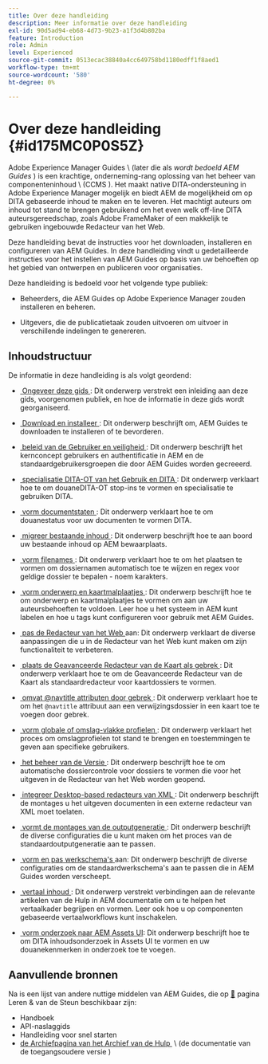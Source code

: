 ```yaml
---
title: Over deze handleiding
description: Meer informatie over deze handleiding
exl-id: 90d5ad94-eb68-4d73-9b23-a1f3d4b802ba
feature: Introduction
role: Admin
level: Experienced
source-git-commit: 0513ecac38840a4cc649758bd1180edff1f8aed1
workflow-type: tm+mt
source-wordcount: '580'
ht-degree: 0%

---
```


# Over deze handleiding {#id175MC0P0S5Z}

Adobe Experience Manager Guides \ (later die als *wordt bedoeld AEM Guides* \) is een krachtige, onderneming-rang oplossing van het beheer van componenteninhoud \ (CCMS \). Het maakt native DITA-ondersteuning in Adobe Experience Manager mogelijk en biedt AEM de mogelijkheid om op DITA gebaseerde inhoud te maken en te leveren. Het machtigt auteurs om inhoud tot stand te brengen gebruikend om het even welk off-line DITA auteursgereedschap, zoals Adobe FrameMaker of een makkelijk te gebruiken ingebouwde Redacteur van het Web.

Deze handleiding bevat de instructies voor het downloaden, installeren en configureren van AEM Guides. In deze handleiding vindt u gedetailleerde instructies voor het instellen van AEM Guides op basis van uw behoeften op het gebied van ontwerpen en publiceren voor organisaties.

Deze handleiding is bedoeld voor het volgende type publiek:

- Beheerders, die AEM Guides op Adobe Experience Manager zouden installeren en beheren.

- Uitgevers, die de publicatietaak zouden uitvoeren om uitvoer in verschillende indelingen te genereren.


## Inhoudstructuur

De informatie in deze handleiding is als volgt geordend:

- [&#x200B; Ongeveer deze gids &#x200B;](#id175MC0P0S5Z): Dit onderwerp verstrekt een inleiding aan deze gids, voorgenomen publiek, en hoe de informatie in deze gids wordt georganiseerd.

- [&#x200B; Download en installeer &#x200B;](download-install.md#): Dit onderwerp beschrijft om, AEM Guides te downloaden te installeren of te bevorderen.

- [&#x200B; beleid van de Gebruiker en veiligheid &#x200B;](user-admin-sec.md#): Dit onderwerp beschrijft het kernconcept gebruikers en authentificatie in AEM en de standaardgebruikersgroepen die door AEM Guides worden gecreeerd.

- [&#x200B; specialisatie DITA-OT van het Gebruik en DITA &#x200B;](dita-ot-specialization.md#): Dit onderwerp verklaart hoe te om douaneDITA-OT stop-ins te vormen en specialisatie te gebruiken DITA.

- [&#x200B; vorm documentstaten &#x200B;](customize-doc-state.md#): Dit onderwerp verklaart hoe te om douanestatus voor uw documenten te vormen DITA.

- [&#x200B; migreer bestaande inhoud &#x200B;](migrate-content.md#): Dit onderwerp beschrijft hoe te aan boord uw bestaande inhoud op AEM bewaarplaats.

- [&#x200B; vorm filenames &#x200B;](conf-file-names.md#): Dit onderwerp verklaart hoe te om het plaatsen te vormen om dossiernamen automatisch toe te wijzen en regex voor geldige dossier te bepalen - noem karakters.

- [&#x200B; vorm onderwerp en kaartmalplaatjes &#x200B;](conf-template-tags.md#): Dit onderwerp beschrijft hoe te om onderwerp en kaartmalplaatjes te vormen om aan uw auteursbehoeften te voldoen. Leer hoe u het systeem in AEM kunt labelen en hoe u tags kunt configureren voor gebruik met AEM Guides.

- [&#x200B; pas de Redacteur van het Web &#x200B;](conf-web-editor.md#) aan: Dit onderwerp verklaart de diverse aanpassingen die u in de Redacteur van het Web kunt maken om zijn functionaliteit te verbeteren.

- [&#x200B; plaats de Geavanceerde Redacteur van de Kaart als gebrek &#x200B;](conf-map-editor.md#id194GHE0I0CW): Dit onderwerp verklaart hoe te om de Geavanceerde Redacteur van de Kaart als standaardredacteur voor kaartdossiers te vormen.

- [&#x200B; omvat @navtitle attributen door gebrek &#x200B;](auto-add-navtitle.md#): Dit onderwerp verklaart hoe te om het `@navtitle` attribuut aan een verwijzingsdossier in een kaart toe te voegen door gebrek.

- [&#x200B; vorm globale of omslag-vlakke profielen &#x200B;](conf-folder-level.md#): Dit onderwerp verklaart het proces om omslagprofielen tot stand te brengen en toestemmingen te geven aan specifieke gebruikers.

- [&#x200B; het beheer van de Versie &#x200B;](version-management.md#): Dit onderwerp beschrijft hoe te om automatische dossiercontrole voor dossiers te vormen die voor het uitgeven in de Redacteur van het Web worden geopend.

- [&#x200B; integreer Desktop-based redacteurs van XML &#x200B;](integrate-desktop-editors.md#): Dit onderwerp beschrijft de montages u het uitgeven documenten in een externe redacteur van XML moet toelaten.

- [&#x200B; vormt de montages van de outputgeneratie &#x200B;](conf-output-generation.md#): Dit onderwerp beschrijft de diverse configuraties die u kunt maken om het proces van de standaardoutputgeneratie aan te passen.

- [&#x200B; vorm en pas werkschema&#39;s &#x200B;](customize-workflows.md#) aan: Dit onderwerp beschrijft de diverse configuraties om de standaardwerkschema&#39;s aan te passen die in AEM Guides worden verscheept.

- [&#x200B; vertaal inhoud &#x200B;](translation.md#): Dit onderwerp verstrekt verbindingen aan de relevante artikelen van de Hulp in AEM documentatie om u te helpen het vertaalkader begrijpen en vormen. Leer ook hoe u op componenten gebaseerde vertaalworkflows kunt inschakelen.

- [&#x200B; vorm onderzoek naar AEM Assets UI &#x200B;](conf-dita-search.md#): Dit onderwerp beschrijft hoe te om DITA inhoudsonderzoek in Assets UI te vormen en uw douanekenmerken in onderzoek toe te voegen.


## Aanvullende bronnen

Na is een lijst van andere nuttige middelen van AEM Guides, die op [&#128279;](https://helpx.adobe.com/nl/support/xml-documentation-for-experience-manager.html) pagina Leren &amp; van de Steun beschikbaar zijn:

- Handboek
- API-naslaggids
- Handleiding voor snel starten
- [&#x200B; de Archiefpagina van het Archief van de Hulp &#x200B;](https://helpx.adobe.com/nl/xml-documentation-for-experience-manager/archive.html) \ (de documentatie van de toegangsoudere versie \)
